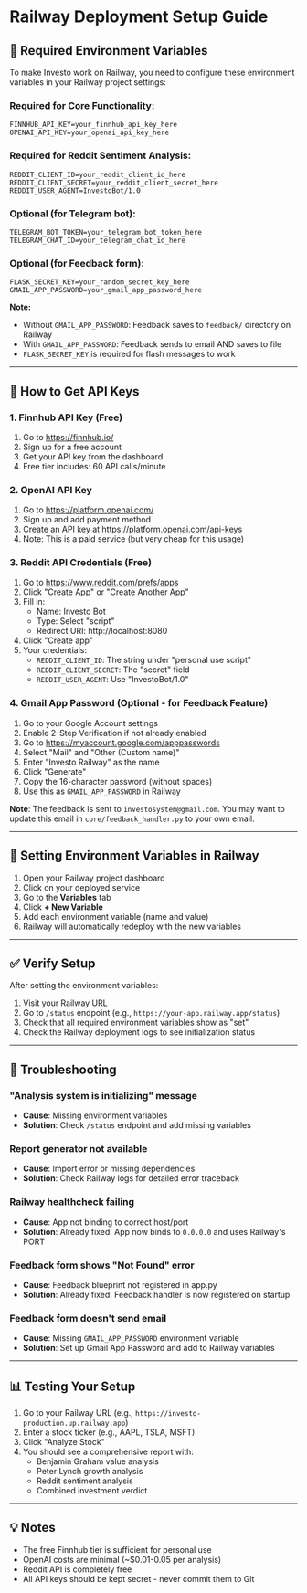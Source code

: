 # Railway Deployment Setup Guide

## 🚀 Required Environment Variables

To make Investo work on Railway, you need to configure these environment variables in your Railway project settings:

### Required for Core Functionality:
```
FINNHUB_API_KEY=your_finnhub_api_key_here
OPENAI_API_KEY=your_openai_api_key_here
```

### Required for Reddit Sentiment Analysis:
```
REDDIT_CLIENT_ID=your_reddit_client_id_here
REDDIT_CLIENT_SECRET=your_reddit_client_secret_here
REDDIT_USER_AGENT=InvestoBot/1.0
```

### Optional (for Telegram bot):
```
TELEGRAM_BOT_TOKEN=your_telegram_bot_token_here
TELEGRAM_CHAT_ID=your_telegram_chat_id_here
```

### Optional (for Feedback form):
```
FLASK_SECRET_KEY=your_random_secret_key_here
GMAIL_APP_PASSWORD=your_gmail_app_password_here
```

**Note:** 
- Without `GMAIL_APP_PASSWORD`: Feedback saves to `feedback/` directory on Railway
- With `GMAIL_APP_PASSWORD`: Feedback sends to email AND saves to file
- `FLASK_SECRET_KEY` is required for flash messages to work

---

## 📝 How to Get API Keys

### 1. Finnhub API Key (Free)
1. Go to https://finnhub.io/
2. Sign up for a free account
3. Get your API key from the dashboard
4. Free tier includes: 60 API calls/minute

### 2. OpenAI API Key
1. Go to https://platform.openai.com/
2. Sign up and add payment method
3. Create an API key at https://platform.openai.com/api-keys
4. Note: This is a paid service (but very cheap for this usage)

### 3. Reddit API Credentials (Free)
1. Go to https://www.reddit.com/prefs/apps
2. Click "Create App" or "Create Another App"
3. Fill in:
   - Name: Investo Bot
   - Type: Select "script"
   - Redirect URI: http://localhost:8080
4. Click "Create app"
5. Your credentials:
   - `REDDIT_CLIENT_ID`: The string under "personal use script"
   - `REDDIT_CLIENT_SECRET`: The "secret" field
   - `REDDIT_USER_AGENT`: Use "InvestoBot/1.0"

### 4. Gmail App Password (Optional - for Feedback Feature)
1. Go to your Google Account settings
2. Enable 2-Step Verification if not already enabled
3. Go to https://myaccount.google.com/apppasswords
4. Select "Mail" and "Other (Custom name)"
5. Enter "Investo Railway" as the name
6. Click "Generate"
7. Copy the 16-character password (without spaces)
8. Use this as `GMAIL_APP_PASSWORD` in Railway

**Note**: The feedback is sent to `investosystem@gmail.com`. You may want to update this email in `core/feedback_handler.py` to your own email.

---

## 🔧 Setting Environment Variables in Railway

1. Open your Railway project dashboard
2. Click on your deployed service
3. Go to the **Variables** tab
4. Click **+ New Variable**
5. Add each environment variable (name and value)
6. Railway will automatically redeploy with the new variables

---

## ✅ Verify Setup

After setting the environment variables:

1. Visit your Railway URL
2. Go to `/status` endpoint (e.g., `https://your-app.railway.app/status`)
3. Check that all required environment variables show as "set"
4. Check the Railway deployment logs to see initialization status

---

## 🐛 Troubleshooting

### "Analysis system is initializing" message
- **Cause**: Missing environment variables
- **Solution**: Check `/status` endpoint and add missing variables

### Report generator not available
- **Cause**: Import error or missing dependencies
- **Solution**: Check Railway logs for detailed error traceback

### Railway healthcheck failing
- **Cause**: App not binding to correct host/port
- **Solution**: Already fixed! App now binds to `0.0.0.0` and uses Railway's PORT

### Feedback form shows "Not Found" error
- **Cause**: Feedback blueprint not registered in app.py
- **Solution**: Already fixed! Feedback handler is now registered on startup

### Feedback form doesn't send email
- **Cause**: Missing `GMAIL_APP_PASSWORD` environment variable
- **Solution**: Set up Gmail App Password and add to Railway variables

---

## 📊 Testing Your Setup

1. Go to your Railway URL (e.g., `https://investo-production.up.railway.app`)
2. Enter a stock ticker (e.g., AAPL, TSLA, MSFT)
3. Click "Analyze Stock"
4. You should see a comprehensive report with:
   - Benjamin Graham value analysis
   - Peter Lynch growth analysis
   - Reddit sentiment analysis
   - Combined investment verdict

---

## 💡 Notes

- The free Finnhub tier is sufficient for personal use
- OpenAI costs are minimal (~$0.01-0.05 per analysis)
- Reddit API is completely free
- All API keys should be kept secret - never commit them to Git

